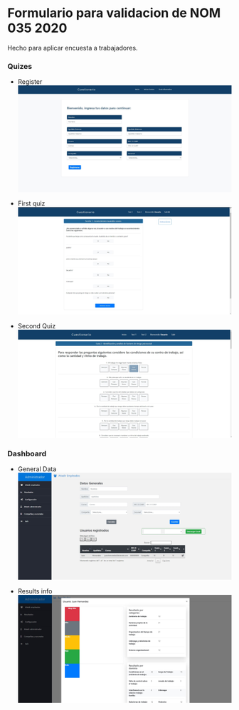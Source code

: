 # Formulario para validacion de NOM 035 2020


Hecho para aplicar encuesta a trabajadores.

### Quizes

- Register
![alt text](https://github.com/omrs24/validacion035/blob/main/img/screenshots/Registrar.jpg)

- First quiz
![alt text](https://github.com/omrs24/validacion035/blob/main/img/screenshots/Cuestionario%201.jpg)

- Second Quiz
![alt text](https://github.com/omrs24/validacion035/blob/main/img/screenshots/Cuestionario%202a.jpg)


### Dashboard

- General Data
![alt text](https://github.com/omrs24/validacion035/blob/main/img/screenshots/Dashboard_usuarios.jpg)

- Results info
![alt text](https://github.com/omrs24/validacion035/blob/main/img/screenshots/Dashboard_Resutlados.jpg)
